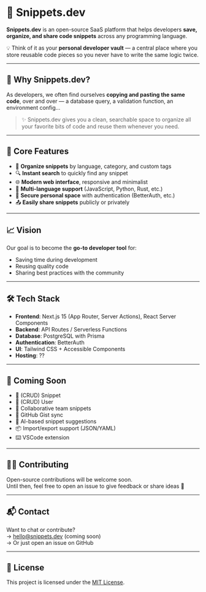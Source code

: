 # 📌 Snippets.dev

**Snippets.dev** is an open-source SaaS platform that helps developers **save, organize, and share code snippets** across any programming language.

💡 Think of it as your **personal developer vault** — a central place where you store reusable code pieces so you never have to write the same logic twice.

---

## 🚀 Why Snippets.dev?

As developers, we often find ourselves **copying and pasting the same code**, over and over — a database query, a validation function, an environment config…

> ✨ Snippets.dev gives you a clean, searchable space to organize all your favorite bits of code and reuse them whenever you need.

---

## 🧠 Core Features

- 📂 **Organize snippets** by language, category, and custom tags
- 🔍 **Instant search** to quickly find any snippet
- 🌐 **Modern web interface**, responsive and minimalist
- 🧾 **Multi-language support** (JavaScript, Python, Rust, etc.)
- 🔐 **Secure personal space** with authentication (BetterAuth, etc.)
- 📤 **Easily share snippets** publicly or privately

---

## 📈 Vision

Our goal is to become the **go-to developer tool** for:

- Saving time during development
- Reusing quality code
- Sharing best practices with the community

---

## 🛠️ Tech Stack

- **Frontend**: Next.js 15 (App Router, Server Actions), React Server Components
- **Backend**: API Routes / Serverless Functions
- **Database**: PostgreSQL with Prisma
- **Authentication**: BetterAuth
- **UI**: Tailwind CSS + Accessible Components
- **Hosting**: ??

---

## 🧩 Coming Soon

- 📄 (CRUD) Snippet
- 🫵 (CRUD) User
- 📎 Collaborative team snippets
- 🔄 GitHub Gist sync
- 🧠 AI-based snippet suggestions
- 📦 Import/export support (JSON/YAML)
- ⌨️ VSCode extension

---

## 🧑‍💻 Contributing

Open-source contributions will be welcome soon.  
Until then, feel free to open an issue to give feedback or share ideas 🙌

---

## 📬 Contact

Want to chat or contribute?  
→ hello@snippets.dev (coming soon)  
→ Or just open an issue on GitHub

---

## 📝 License

This project is licensed under the [MIT License](LICENSE).
